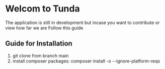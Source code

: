 <h1>Welcom to Tunda</h1>
<p>
The application is still in development but incase you want to contribute or view how far we are Follow this guide
</p>
<h2>Guide for Installation</h2>
<ol>
<li>git clone from branch main</li>
<li>install composer packages: composer install -o --ignore-platform-reqs</li>
</ol>